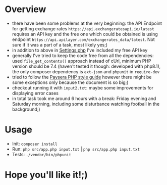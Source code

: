 # Overview
* there have been some problems at the very beginning: the API Endpoint for getting exchange rates `https://api.exchangeratesapi.io/latest` requires an API key and the free one which could be obtained is using endpoint `https://api.apilayer.com/exchangerates_data/latest`. Not sure if it was a part of a task, most likely yes;)
* in addition to above in [Settings.php](https://github.com/artemk0/artem-kostiuk-test-task/blob/master/src/Settings.php) I've included my free API key
* generally I've tried to keep the code free from all the dependencies: used `file_get_contents()` approach instead of cUrl, minimum PHP version should be 7.4 (haven't tested it though: developed with php8.1), the only composer dependency is `ext-json` and `phpunit` in `require-dev`
* tried to follow the [Paysera PHP style guide](https://github.com/paysera/php-style-guide) however there might be some exceptions only because the document is so big;)
* checkout running it with `input2.txt`: maybe some improvements for displaying error cases
* in total task took me around 6 hours with a break: Friday evening and Saturday morning, including some disturbance watching football in the background;)

# Usage
* Init: `composer install`
* Run: `php src/app.php input.txt` | `php src/app.php input.txt`
* Tests: `./vendor/bin/phpunit`

# Hope you'll like it!;)
